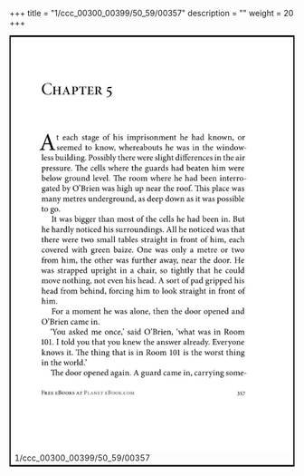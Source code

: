 +++
title = "1/ccc_00300_00399/50_59/00357"
description = ""
weight = 20
+++

<table style="border:2px solid black;max-width:800px;max-height:800px;" 
><tr><td>
<img class="center-fit-jpg"
src="/jpg_/out_jpg_1984__357.jpg">
1/ccc_00300_00399/50_59/00357
</img></td></tr></table>
